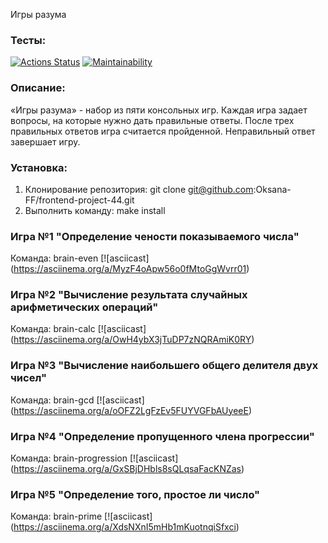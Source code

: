 Игры разума

### Тесты:
[![Actions Status](https://github.com/Oksana-FF/frontend-project-44/workflows/hexlet-check/badge.svg)](https://github.com/Oksana-FF/frontend-project-44/actions)
[![Maintainability](https://api.codeclimate.com/v1/badges/740d11b590b1744b596f/maintainability)](https://codeclimate.com/github/Oksana-FF/frontend-project-44/maintainability)

### Описание:
«Игры разума» - набор из пяти консольных игр. Каждая игра задает вопросы, на которые нужно дать правильные ответы. После трех правильных ответов игра считается пройденной. Неправильный ответ завершает игру.

### Установка:
1. Клонирование репозитория: git clone git@github.com:Oksana-FF/frontend-project-44.git
2. Выполнить команду: make install

### Игра №1 "Определение чености показываемого числа"
Команда: brain-even
[![asciicast] (https://asciinema.org/a/MyzF4oApw56o0fMtoGgWvrr01)

### Игра №2 "Вычисление результата случайных арифметических операций"
Команда: brain-calc
[![asciicast] (https://asciinema.org/a/OwH4ybX3jTuDP7zNQRAmiK0RY)

### Игра №3 "Вычисление наибольшего общего делителя двух чисел"
Команда: brain-gcd
[![asciicast] (https://asciinema.org/a/oOFZ2LgFzEv5FUYVGFbAUyeeE)

### Игра №4 "Определение пропущенного члена прогрессии"
Команда: brain-progression
[![asciicast] (https://asciinema.org/a/GxSBjDHbls8sQLqsaFacKNZas)

### Игра №5 "Определение того, простое ли число"
Команда: brain-prime
[![asciicast] (https://asciinema.org/a/XdsNXnI5mHb1mKuotnqiSfxci)

